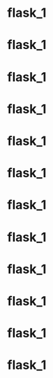 # flask_1
# flask_1
# flask_1
# flask_1
# flask_1
# flask_1
# flask_1
# flask_1
# flask_1
# flask_1
# flask_1
# flask_1
